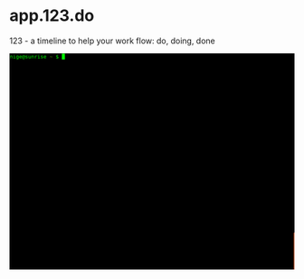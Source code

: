# app.123.do

123 - a timeline to help your work flow: do, doing, done

![](images/demo.gif?raw=true)
